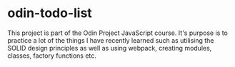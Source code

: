 # odin-todo-list

This project is part of the Odin Project JavaScript course. It's purpose is to practice a lot of the things I have recently learned such as utilising the SOLID design principles as well as using webpack, creating modules, classes, factory functions etc.
